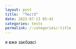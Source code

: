 ```yaml
---
layout: post
title:  "Тест3"
date: 2022-07-13 05:42 
categories: tests
permalink: /:categories/:title
---
```

я вже заєбавсі